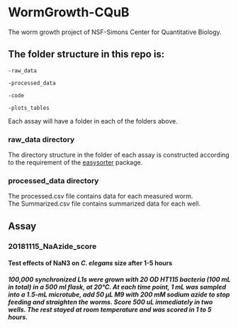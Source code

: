 # WormGrowth-CQuB
The worm growth project of NSF-Simons Center for Quantitative Biology.

## The folder structure in this repo is:

	-raw_data

	-processed_data

	-code

	-plots_tables

Each assay will have a folder in each of the folders above.

### raw_data directory

The directory structure in the folder of each assay is constructed according to the requirement of the [easysorter](https://github.com/AndersenLab/easysorter) package.

### processed_data directory
The processed.csv file contains data for each measured worm.  
The Summarized.csv file contains summarized data for each well.




## Assay
### 20181115_NaAzide_score
#### Test effects of NaN3 on *C. elegans* size after 1-5 hours
##### 100,000 synchronized L1s were grown with 20 OD HT115 bacteria (100 mL in total) in a 500 ml flask, at 20°C. At each time point, 1 mL was sampled into a 1.5-mL microtube, add 50 µL M9 with 200 mM sodium azide to stop feeding and straighten the worms. Score 500 uL immediately in two wells. The rest stayed at room temperature and was scored in 1 to 5 hours.

